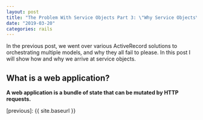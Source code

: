 ```yaml
---
layout: post
title: "The Problem With Service Objects Part 3: \"Why Service Objects\""
date: "2019-03-20"
categories: rails
---
```

In the previous post, we went over various ActiveRecord solutions to orchestrating multiple models, and why they all fail to please. In this post I will show how and why we arrive at service objects.

## What is a web application?

**A web application is a bundle of state that can be mutated by HTTP requests.**


[railsguide]: https://guides.rubyonrails.org/
[previous]: {{ site.baseurl }}
